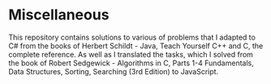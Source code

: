 Miscellaneous
=============

This repository contains solutions to various of problems that I adapted to C# from the books of Herbert Schildt - Java, Teach Yourself C++ and C, the complete reference.
As well as I translated the tasks, which I solved from the book of Robert Sedgewick - Algorithms in C, Parts 1-4 Fundamentals, Data Structures, Sorting, Searching (3rd Edition) to JavaScript.
